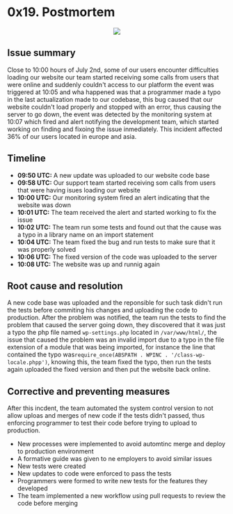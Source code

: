 # 0x19. Postmortem

<p align="center">
  <img src="meme.jpeg" />
</p>

## Issue summary
Close to 10:00 hours of July 2nd, some of our users encounter difficulties loading our website our team started receiving some calls from users that were online and suddenly couldn't access to our platform the event was triggered at 10:05 and wha happened was that a programmer made a typo in the last actualization made to our codebase, this bug caused that our website couldn't load properly and stopped with an error, thus causing the server to go down, the event was detected by the monitoring system at 10:07 which fired and alert notifying the development team, which started working on finding and fixoing the issue inmediately. This incident affected 36% of our users located in europe and asia.

## Timeline
- **09:50 UTC:** A new update was uploaded to our website code base
- **09:58 UTC:** Our support team started receiving som calls from users that were having isues loading our website
- **10:00 UTC:**  Our monitoring system fired an alert indicating that the website was down
- **10:01 UTC:** The team received the alert and started working to fix the issue
- **10:02 UTC:** The team run some tests and found out that the cause was a typo in a library name on an import statement
- **10:04 UTC:** The team fixed the bug and run tests to make sure that it was properly solved
- **10:06 UTC:** The fixed version of the code was uploaded to the server
- **10:08 UTC:** The website was up and runnig again

## Root cause and resolution
A new code base was uploaded and the reponsible for such task didn't run the tests before commiting his changes and uploading the code to production. After the problem was notified, the team run the tests to find the problem that caused the server going down, they discovered that it was just a typo the php file named `wp-settings.php` located in `/var/www/html/`, the issue that caused the problem was an invalid import due to a typo in the file extension of a module that was being imported, for instance the line that contained the typo was`require_once(ABSPATH . WPINC . '/class-wp-locale.phpp')`, knowing this, the team fixed the typo, then run the tests again uploaded the fixed version and then put the website back online.

## Corrective and preventing measures
After this incdent, the team automated the system control version to not allow uploas and merges of new code if the tests didn't passed, thus enforcing programmer to test their code before trying to upload to production.
- New processes were implemented to avoid automtinc merge and deploy to production environment
- A formative guide was given to ne employers to avoid similar issues
- New tests were created
- New updates to code were enforced to pass the tests
- Programmers were formed to write new tests for the features they developed
- The team implemented a new workflow using pull requests to review the code before merging
